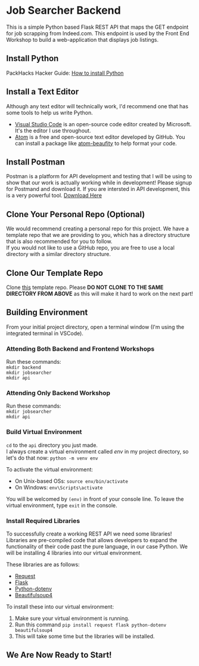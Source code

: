 # Job Searcher Backend

This is a simple Python based Flask REST API that maps the GET endpoint for job scrapping from Indeed.com. This endpoint is used by the Front End Workshop to build a web-application that displays job listings.

## Install Python

PackHacks Hacker Guide: [How to install Python
](https://www.notion.so/Hacker-Resources-cb0b84f22831494fb174571c065f502c#03d184ea17834231b0cc88b834352b0a)

## Install a Text Editor

Although any text editor will technically work, I'd recommend one that has some tools to help us write Python.

 - [Visual Studio Code](https://code.visualstudio.com/) is an open-source code editor created by Microsoft. It's the editor I use throughout.
 - [Atom](https://atom.io/) is a free and open-source text editor developed by GitHub. You can install a package like [atom-beaufity](https://atom.io/packages/atom-beautify) to help format your code.

 ## Install Postman

 Postman is a platform for API development and testing that I will be using to show that our work is actually working while in development! Please signup for Postmand and download it. If you are intersted in API development, this is a very powerful tool. [Download Here](https://www.postman.com/)

## Clone Your Personal Repo (Optional)
We would recommend creating a personal repo for this project. We have a template repo that we are providing to you, which has a directory structure that is also recommended for you to follow.  
If you would not like to use a GitHub repo, you are free to use a local directory with a similar directory structure.

## Clone Our Template Repo
Clone [this](https://github.com/PackHacks/Python-Flask-Backend-Template) template repo. Please **DO NOT CLONE TO THE SAME DIRECTORY FROM ABOVE** as this will make it hard to work on the next part!


## Building Environment
From your initial project directory, open a terminal window (I'm using the integrated terminal in VSCode).  
### Attending Both Backend and Frontend Workshops
Run these commands:  
`mkdir backend` <br>
`mkdir jobsearcher` <br>
`mkdir api`  

### Attending Only Backend Workshop 
Run these commands:  
`mkdir jobsearcher` <br>
`mkdir api`  

### Build Virtual Environment
`cd` to the `api` directory you just made.  
I always create a virtual environment called *env* in my project directory, so let's do that now:
`python -m venv env`

To activate the virtual environment:

 - On Unix-based OSs: `source env/bin/activate`
 - On Windows: `env\Scripts\activate`

You will be welcomed by `(env)` in front of your console line. To leave the virtual environment, type `exit` in the console.

### Install Required Libraries
To successfully create a working REST API we need some libraries! Libraries are pre-compiled code that allows developers to expand the functionality of their code past the pure language, in our case Python. We will be installing 4 libraries into our virtual environment.

These libraries are as follows:

 - [Request](https://pypi.org/project/requests/)
 - [Flask](https://pypi.org/project/Flask/)
 - [Python-dotenv](https://pypi.org/project/python-dotenv/)
 - [Beautifulsoup4](https://pypi.org/project/beautifulsoup4/)

To install these into our virtual environment:

 1. Make sure your virtual environment is running.
 2. Run this command `pip install request flask python-dotenv beautifulsoup4`
 3. This will take some time but the libraries will be installed.

## We Are Now Ready to Start!